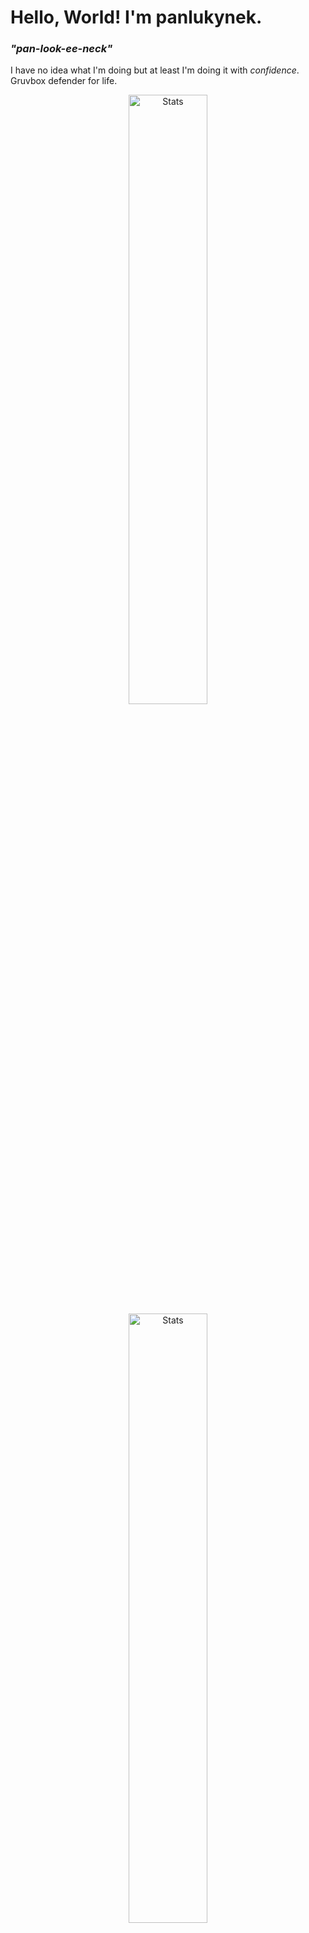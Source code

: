 # Hello, World! I'm panlukynek.
### *"pan-look-ee-neck"*

I have no idea what I'm doing but at least I'm doing it with *confidence*.
<br>
Gruvbox defender for life.

<div align="center">
    <img width="50%" src="https://github-readme-stats.vercel.app/api?username=panlukynek&theme=gruvbox&show_icons=true&hide_border=true&count_private=true" alt="Stats">
    <br>
    <img width="50%" src="https://github-readme-streak-stats.herokuapp.com/?user=panlukynek&theme=gruvbox&hide_border=true" alt="Stats">
    <br>
    <img width="50%" src="https://github-readme-stats.vercel.app/api/top-langs/?username=panlukynek&theme=gruvbox&show_icons=true&hide_border=true&layout=compact" alt="Stats">
</div>

## What I work with
- Linux (Arch btw)
- Godot
- HTML, CSS, JavaScript
- React (learning)
- Arduino (C/C++)
- Lua (learning)

<!---
panlukynek/panlukynek is a ✨ special ✨ repository because its `README.md` (this file) appears on your GitHub profile.
You can click the Preview link to take a look at your changes.
--->
